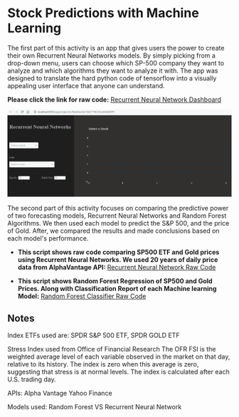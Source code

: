 # Stock Predictions with Machine Learning
The first part of this activity is an app that gives users the power to create their own Recurrent Neural Networks models. By simply picking from a drop-down menu, users can choose which SP-500 company they want to analyze and which algorithms they want to analyze it with. The app was designed to translate the hard python code of tensorflow into a visually appealing user interface that anyone can understand.

**Please click the link for raw code:** 
[Recurrent Neural Network Dashboard](https://github.com/EmilianoAmador/Stock_Predictions_with_ML/blob/master/RNN_Dash.ipynb "Click Me")

![RNN_DASH](RNN_Dashgif.gif)

The second part of this activity focuses on comparing the predictive power of two forecasting models, Recurrent Neural Networks and Random Forest Algorithms. We then used each model to predict the S&P 500, and the price of Gold. After, we compared the results and made conclusions based on each model's performance.



* **This script shows raw code comparing SP500 ETF and Gold prices using Recurrent Neural Networks. We used 20 years of daily price data from AlphaVantage API:** 
[Recurrent Neural Network Raw Code](https://github.com/EmilianoAmador/Stock_Predictions_with_ML/blob/master/RNN_SPY_GLD.ipynb "Click Me")

* **This script shows Random Forest Regression of SP500 and Gold Prices. Along with Classification Report of each Machine learning Model:**
[Random Forest Classifier Raw Code](https://github.com/EmilianoAmador/Stock_Predictions_with_ML/blob/master/trail%20and%20error.ipynb "Click Me")

## Notes 
 Index ETFs used are:
 SPDR S&P 500 ETF, 
 SPDR GOLD ETF

Stress Index used from Office of Financial Research
The OFR FSI is the weighted average level of each variable observed in the market on that day, relative to its history. The index is zero when this average is zero, suggesting that stress is at normal levels. The index is calculated after each U.S. trading day.

APIs:
  Alpha Vantage 
  Yahoo Finance
 
 Models used:
  Random Forest VS Recurrent Neural Network

